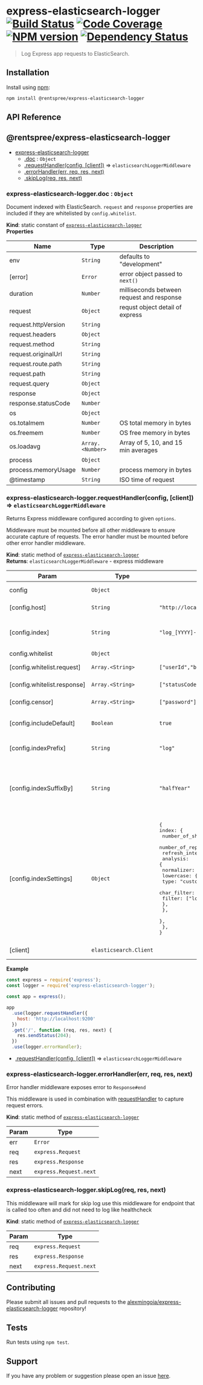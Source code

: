 # express-elasticsearch-logger [![Build Status](http://img.shields.io/travis/alexmingoia/express-elasticsearch-logger.svg?style=flat)](http://travis-ci.org/alexmingoia/express-elasticsearch-logger) [![Code Coverage](http://img.shields.io/coveralls/alexmingoia/express-elasticsearch-logger.svg?style=flat)](https://coveralls.io/r/alexmingoia/express-elasticsearch-logger) [![NPM version](http://img.shields.io/npm/v/express-elasticsearch-logger.svg?style=flat)](https://www.npmjs.org/package/express-elasticsearch-logger) [![Dependency Status](http://img.shields.io/david/alexmingoia/express-elasticsearch-logger.svg?style=flat)](https://david-dm.org/alexmingoia/express-elasticsearch-logger)

> Log Express app requests to ElasticSearch.

## Installation

Install using [npm](https://www.npmjs.org/):

```sh
npm install @rentspree/express-elasticsearch-logger
```

## API Reference
<a name="module_express-elasticsearch-logger"></a>

## @rentspree/express-elasticsearch-logger

* [express-elasticsearch-logger](#module_express-elasticsearch-logger)
    * [.doc](#module_express-elasticsearch-logger.doc) : <code>Object</code>
    * [.requestHandler(config, [client])](#module_express-elasticsearch-logger.requestHandler) ⇒ <code>elasticsearchLoggerMiddleware</code>
    * [.errorHandler(err, req, res, next)](#module_express-elasticsearch-logger.errorHandler)
    * [.skipLog(req, res, next)](#module_express-elasticsearch-logger.skipLog)

<a name="module_express-elasticsearch-logger.doc"></a>

### express-elasticsearch-logger.doc : <code>Object</code>
Document indexed with ElasticSearch. `request` and `response` properties
are included if they are whitelisted by `config.whitelist`.

**Kind**: static constant of [<code>express-elasticsearch-logger</code>](#module_express-elasticsearch-logger)  
**Properties**

| Name | Type | Description |
| --- | --- | --- |
| env | <code>String</code> | defaults to "development" |
| [error] | <code>Error</code> | error object passed to `next()` |
| duration | <code>Number</code> | milliseconds between request and response |
| request | <code>Object</code> | requst object detail of express |
| request.httpVersion | <code>String</code> |  |
| request.headers | <code>Object</code> |  |
| request.method | <code>String</code> |  |
| request.originalUrl | <code>String</code> |  |
| request.route.path | <code>String</code> |  |
| request.path | <code>String</code> |  |
| request.query | <code>Object</code> |  |
| response | <code>Object</code> |  |
| response.statusCode | <code>Number</code> |  |
| os | <code>Object</code> |  |
| os.totalmem | <code>Number</code> | OS total memory in bytes |
| os.freemem | <code>Number</code> | OS free memory in bytes |
| os.loadavg | <code>Array.&lt;Number&gt;</code> | Array of 5, 10, and 15 min averages |
| process | <code>Object</code> |  |
| process.memoryUsage | <code>Number</code> | process memory in bytes |
| @timestamp | <code>String</code> | ISO time of request |

<a name="module_express-elasticsearch-logger.requestHandler"></a>

### express-elasticsearch-logger.requestHandler(config, [client]) ⇒ <code>elasticsearchLoggerMiddleware</code>
Returns Express middleware configured according to given `options`.

Middleware must be mounted before all other middleware to ensure accurate
capture of requests. The error handler must be mounted before other error
handler middleware.

**Kind**: static method of [<code>express-elasticsearch-logger</code>](#module_express-elasticsearch-logger)  
**Returns**: <code>elasticsearchLoggerMiddleware</code> - express middleware  

| Param | Type | Default | Description |
| --- | --- | --- | --- |
| config | <code>Object</code> |  | elasticsearch configuration |
| [config.host] | <code>String</code> | <code>&quot;http://localhost:9200&quot;</code> | elasticsearch host to connect |
| [config.index] | <code>String</code> | <code>&quot;log_[YYYY]-h[1\|2]&quot;</code> | elasticsearch index (default: log_YYYY-h1 or log_YYYY-h2 as bi-annually) |
| config.whitelist | <code>Object</code> |  |  |
| [config.whitelist.request] | <code>Array.&lt;String&gt;</code> | <code>[&quot;userId&quot;,&quot;body&quot;,&quot;email&quot;,&quot;httpVersion&quot;,&quot;headers&quot;,&quot;method&quot;,&quot;originalUrl&quot;,&quot;path&quot;,&quot;query&quot;]</code> | request properties to log |
| [config.whitelist.response] | <code>Array.&lt;String&gt;</code> | <code>[&quot;statusCode&quot;, &quot;sent&quot;, &quot;took&quot;]</code> | response properties to log |
| [config.censor] | <code>Array.&lt;String&gt;</code> | <code>[&quot;password&quot;]</code> | list of request body properties to censor |
| [config.includeDefault] | <code>Boolean</code> | <code>true</code> | include default whitelist and censor the the given config |
| [config.indexPrefix] | <code>String</code> | <code>&quot;log&quot;</code> | elasticsearch index prefix for running index |
| [config.indexSuffixBy] | <code>String</code> | <code>&quot;halfYear&quot;</code> | elasticsearch index suffix for running index, one of m M month (Monthly) q Q quarter (Quarterly) h H halfYear (Bi-annually) |
| [config.indexSettings] | <code>Object</code> | <pre>{</br>index: {</br>    number_of_shards: "3",</br>    number_of_replicas: "2",</br>    refresh_interval: "60s",</br>    analysis: {</br>      normalizer: {</br>        lowercase: {</br>          type: "custom",</br>          char_filter: [],</br>          filter: ["lowercase"],</br>        },</br>      },</br>    },</br>  },</br>}</pre> | settings in the mapping to be created |
| [client] | <code>elasticsearch.Client</code> |   | @elastic/elasticsearch client to be injected |

**Example**  
```javascript
const express = require('express');
const logger = require('express-elasticsearch-logger');

const app = express();

app
  .use(logger.requestHandler({
    host: 'http://localhost:9200'
  })
  .get('/', function (req, res, next) {
    res.sendStatus(204);
  })
  .use(logger.errorHandler);
```

* [.requestHandler(config, [client])](#module_express-elasticsearch-logger.requestHandler) ⇒ <code>elasticsearchLoggerMiddleware</code>
<a name="module_express-elasticsearch-logger.errorHandler"></a>

### express-elasticsearch-logger.errorHandler(err, req, res, next)
Error handler middleware exposes error to `Response#end`

This middleware is used in combination with
[requestHandler](#module_express-elasticsearch-logger.requestHandler) to capture request
errors.

**Kind**: static method of [<code>express-elasticsearch-logger</code>](#module_express-elasticsearch-logger)  

| Param | Type |
| --- | --- |
| err | <code>Error</code> | 
| req | <code>express.Request</code> | 
| res | <code>express.Response</code> | 
| next | <code>express.Request.next</code> | 

<a name="module_express-elasticsearch-logger.skipLog"></a>

### express-elasticsearch-logger.skipLog(req, res, next)
This middleware will mark for skip log
use this middleware for endpoint that is called too often and did not need to log
like healthcheck

**Kind**: static method of [<code>express-elasticsearch-logger</code>](#module_express-elasticsearch-logger)  

| Param | Type |
| --- | --- |
| req | <code>express.Request</code> | 
| res | <code>express.Response</code> | 
| next | <code>express.Request.next</code> | 


## Contributing

Please submit all issues and pull requests to the [alexmingoia/express-elasticsearch-logger](http://github.com/alexmingoia/express-elasticsearch-logger) repository!

## Tests

Run tests using `npm test`.

## Support

If you have any problem or suggestion please open an issue [here](https://github.com/alexmingoia/express-elasticsearch-logger/issues).
